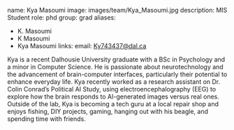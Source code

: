name: Kya Masoumi
image: images/team/Kya_Masoumi.jpg
description: MIS Student 
role: phd
group: grad
aliases:
  - K. Masoumi
  - K Masoumi
  - Kya Masoumi
links:
  email: Ky743437@dal.ca

Kya is a recent Dalhousie University graduate with a BSc in Psychology and a minor in Computer Science. He is passionate about neurotechnology and the advancement of brain-computer interfaces, particularly their potential to enhance everyday life. Kya recently worked as a research assistant on Dr. Colin Conrad’s Political AI Study, using electroencephalography (EEG) to explore how the brain responds to AI-generated images versus real ones. Outside of the lab, Kya is becoming a tech guru at a local repair shop and enjoys fishing, DIY projects, gaming, hanging out with his beagle, and spending time with friends.
